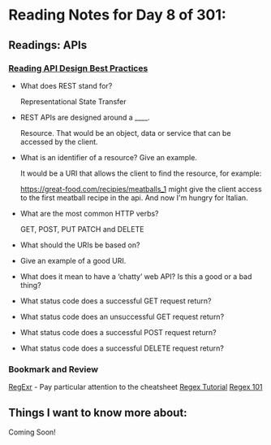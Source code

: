 # Reading Notes for Day 8 of 301:

## Readings: APIs

### [Reading API Design Best Practices](https://docs.microsoft.com/en-us/azure/architecture/best-practices/api-design)

- What does REST stand for?

  Representational State Transfer

- REST APIs are designed around a ____.

  Resource. That would be an object, data or service that can be accessed by the client. 

- What is an identifier of a resource? Give an example.

  It would be a URI that allows the client to find the resource, for example:

  https://great-food.com/recipies/meatballs_1 might give the client access to the first meatball recipe in the api. And now I'm hungry for Italian.

- What are the most common HTTP verbs?

  GET, POST, PUT PATCH and DELETE

- What should the URIs be based on?
- Give an example of a good URI.
- What does it mean to have a ‘chatty’ web API? Is this a good or a bad thing?
- What status code does a successful GET request return?
- What status code does an unsuccessful GET request return?
- What status code does a successful POST request return?
- What status code does a successful DELETE request return?

### Bookmark and Review
[RegExr](https://regexr.com/) - Pay particular attention to the cheatsheet
[Regex Tutorial](https://medium.com/factory-mind/regex-tutorial-a-simple-cheatsheet-by-examples-649dc1c3f285)
[Regex 101](https://regex101.com/)



## Things I want to know more about:

Coming Soon!
